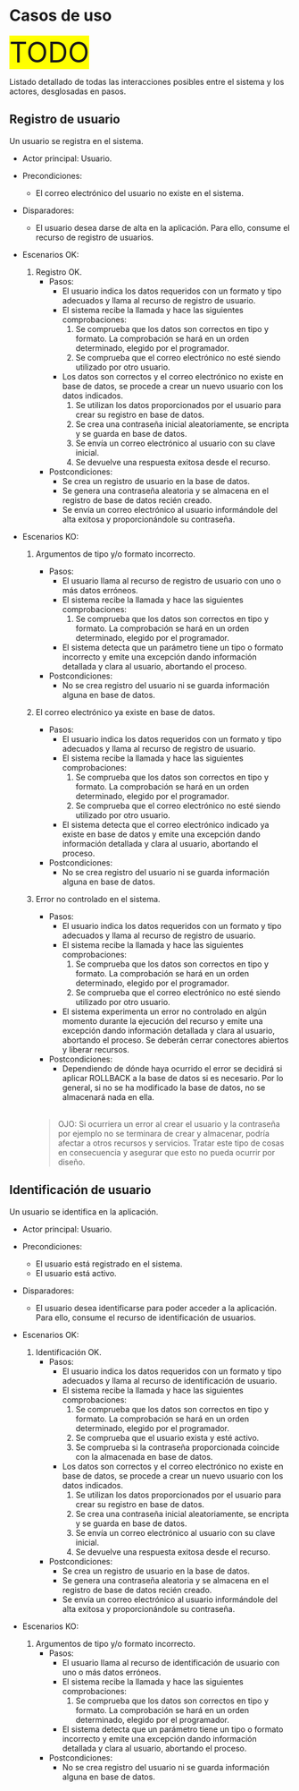 # Casos de uso

<span style="background-color:yellow;font-size:50px;">TODO</span>

Listado detallado de todas las interacciones posibles entre el sistema y los actores, desglosadas en pasos.

## Registro de usuario

Un usuario se registra en el sistema.

* Actor principal: Usuario.
* Precondiciones:
    * El correo electrónico del usuario no existe en el sistema.
* Disparadores:
    * El usuario desea darse de alta en la aplicación. Para ello, consume el recurso de registro de usuarios.
* Escenarios OK:
    1. Registro OK. 
        * Pasos:
            * El usuario indica los datos requeridos con un formato y tipo adecuados y llama al recurso de registro de usuario.
            * El sistema recibe la llamada y hace las siguientes comprobaciones:
                1. Se comprueba que los datos son correctos en tipo y formato. La comprobación se hará en un orden determinado, elegido por el programador.
                2. Se comprueba que el correo electrónico no esté siendo utilizado por otro usuario.
            * Los datos son correctos y el correo electrónico no existe en base de datos, se procede a crear un nuevo usuario con los datos indicados. 
                1. Se utilizan los datos proporcionados por el usuario para crear su registro en base de datos.
                2. Se crea una contraseña inicial aleatoriamente, se encripta y se guarda en base de datos.
                3. Se envía un correo electrónico al usuario con su clave inicial.
                4. Se devuelve una respuesta exitosa desde el recurso.
        * Postcondiciones:
            * Se crea un registro de usuario en la base de datos.
            * Se genera una contraseña aleatoria y se almacena en el registro de base de datos recién creado.
            * Se envía un correo electrónico al usuario informándole del alta exitosa y proporcionándole su contraseña.

* Escenarios KO:
    1. Argumentos de tipo y/o formato incorrecto. 
        * Pasos:
            * El usuario llama al recurso de registro de usuario con uno o más datos erróneos.
            * El sistema recibe la llamada y hace las siguientes comprobaciones:
                1. Se comprueba que los datos son correctos en tipo y formato. La comprobación se hará en un orden determinado, elegido por el programador.
            * El sistema detecta que un parámetro tiene un tipo o formato incorrecto y emite una excepción dando información detallada y clara al usuario, abortando el proceso.
        * Postcondiciones:
            * No se crea registro del usuario ni se guarda información alguna en base de datos.
    2. El correo electrónico ya existe en base de datos. 
        * Pasos:
            * El usuario indica los datos requeridos con un formato y tipo adecuados y llama al recurso de registro de usuario.
            * El sistema recibe la llamada y hace las siguientes comprobaciones:
                1. Se comprueba que los datos son correctos en tipo y formato. La comprobación se hará en un orden determinado, elegido por el programador.
                2. Se comprueba que el correo electrónico no esté siendo utilizado por otro usuario.
            * El sistema detecta que el correo electrónico indicado ya existe en base de datos y emite una excepción dando información detallada y clara al usuario, abortando el proceso.
        * Postcondiciones:
            * No se crea registro del usuario ni se guarda información alguna en base de datos.
    3. Error no controlado en el sistema.
        * Pasos:
            * El usuario indica los datos requeridos con un formato y tipo adecuados y llama al recurso de registro de usuario.
            * El sistema recibe la llamada y hace las siguientes comprobaciones:
                1. Se comprueba que los datos son correctos en tipo y formato. La comprobación se hará en un orden determinado, elegido por el programador.
                2. Se comprueba que el correo electrónico no esté siendo utilizado por otro usuario.
            * El sistema experimenta un error no controlado en algún momento durante la ejecución del recurso y emite una excepción dando información detallada y clara al usuario, abortando el proceso. Se deberán cerrar conectores abiertos y liberar recursos.
        * Postcondiciones:
            * Dependiendo de dónde haya ocurrido el error se decidirá si aplicar ROLLBACK a la base de datos si es necesario. Por lo general, si no se ha modificado la base de datos, no se almacenará nada en ella.

        <br>

        > OJO: Si ocurriera un error al crear el usuario y la contraseña por ejemplo no se terminara de crear y almacenar, podría afectar a otros recursos y servicios. Tratar este tipo de cosas en consecuencia y asegurar que esto no pueda ocurrir por diseño.

## Identificación de usuario

Un usuario se identifica en la aplicación.

* Actor principal: Usuario.
* Precondiciones:
    * El usuario está registrado en el sistema.
    * El usuario está activo.
* Disparadores:
    * El usuario desea identificarse para poder acceder a la aplicación. Para ello, consume el recurso de identificación de usuarios.
* Escenarios OK:
    1. Identificación OK. 
        * Pasos:
            * El usuario indica los datos requeridos con un formato y tipo adecuados y llama al recurso de identificación de usuario.
            * El sistema recibe la llamada y hace las siguientes comprobaciones:
                1. Se comprueba que los datos son correctos en tipo y formato. La comprobación se hará en un orden determinado, elegido por el programador.
                2. Se comprueba que el usuario exista y esté activo.
                3. Se comprueba si la contraseña proporcionada coincide con la almacenada en base de datos.
            * Los datos son correctos y el correo electrónico no existe en base de datos, se procede a crear un nuevo usuario con los datos indicados. 
                1. Se utilizan los datos proporcionados por el usuario para crear su registro en base de datos.
                2. Se crea una contraseña inicial aleatoriamente, se encripta y se guarda en base de datos.
                3. Se envía un correo electrónico al usuario con su clave inicial.
                4. Se devuelve una respuesta exitosa desde el recurso.
        * Postcondiciones:
            * Se crea un registro de usuario en la base de datos.
            * Se genera una contraseña aleatoria y se almacena en el registro de base de datos recién creado.
            * Se envía un correo electrónico al usuario informándole del alta exitosa y proporcionándole su contraseña.

* Escenarios KO:
    1. Argumentos de tipo y/o formato incorrecto. 
        * Pasos:
            * El usuario llama al recurso de identificación de usuario con uno o más datos erróneos.
            * El sistema recibe la llamada y hace las siguientes comprobaciones:
                1. Se comprueba que los datos son correctos en tipo y formato. La comprobación se hará en un orden determinado, elegido por el programador.
            * El sistema detecta que un parámetro tiene un tipo o formato incorrecto y emite una excepción dando información detallada y clara al usuario, abortando el proceso.
        * Postcondiciones:
            * No se crea registro del usuario ni se guarda información alguna en base de datos.